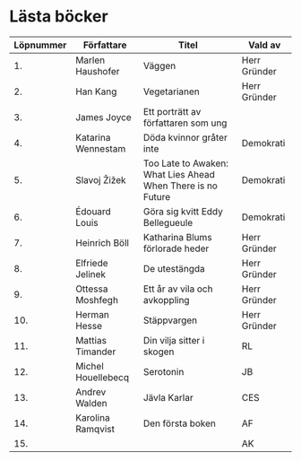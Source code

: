 # Lästa böcker

| Löpnummer | Författare | Titel | Vald av |
| --------- | ---------- | ----- | ------- |
| 1. | Marlen Haushofer | Väggen | Herr Gründer |
| 2. | Han Kang | Vegetarianen | Herr Gründer | Herr Gründer |
| 3. | James Joyce | Ett porträtt av författaren som ung | 
| 4. | Katarina Wennestam | Döda kvinnor gråter inte | Demokrati |
| 5. | Slavoj Žižek | Too Late to Awaken: What Lies Ahead When There is no Future | Demokrati |
| 6. | Édouard Louis | Göra sig kvitt Eddy Bellegueule | Demokrati |
| 7. | Heinrich Böll | Katharina Blums förlorade heder | Herr Gründer |
| 8. | Elfriede Jelinek | De utestängda | Herr Gründer |
| 9. | Ottessa Moshfegh | Ett år av vila och avkoppling | Herr Gründer |
| 10. | Herman Hesse | Stäppvargen | Herr Gründer |
| 11. | Mattias Timander | Din vilja sitter i skogen | RL |
| 12. | Michel Houellebecq | Serotonin | JB |
| 13. | Andrev Walden | Jävla Karlar | CES |
| 14. | Karolina Ramqvist | Den första boken | AF |
| 15. | | | AK |
